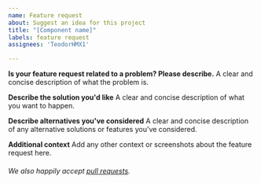 ```yaml
---
name: Feature request
about: Suggest an idea for this project
title: "[Component name]"
labels: feature request
assignees: 'TeodorHMX1'

---
```


**Is your feature request related to a problem? Please describe.**
A clear and concise description of what the problem is.

**Describe the solution you'd like**
A clear and concise description of what you want to happen.

**Describe alternatives you've considered**
A clear and concise description of any alternative solutions or features you've considered.

**Additional context**
Add any other context or screenshots about the feature request here.

###### We also happily accept [pull requests](https://github.com/zeoflow/parcelled/pulls).
